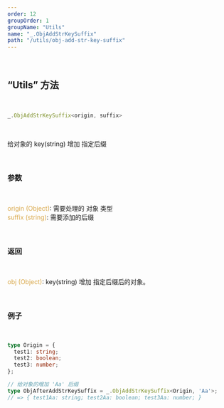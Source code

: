 ```yaml
---
order: 12
groupOrder: 1
groupName: "Utils"
name: "_.ObjAddStrKeySuffix"
path: "/utils/obj-add-str-key-suffix"
---
```


<br/>

## “Utils” 方法

<br/>

```typescript
_.ObjAddStrKeySuffix<origin, suffix>
```

<br/>

给对象的 key(string) 增加 指定后缀

<br/>

### 参数

<br/>

<font color="#d9a84a">origin (Object)</font>: 需要处理的 对象 类型<br/>
<font color="#d9a84a">suffix (string)</font>: 需要添加的后缀

<br/>

### 返回

<br/>

<font color="#d9a84a">obj (Object)</font>: key(string) 增加 指定后缀后的对象。

<br/>

### 例子

<br/>

```typescript
type Origin = {
  test1: string;
  test2: boolean;
  test3: number;
};

// 给对象的增加 'Aa' 后缀
type ObjAfterAddStrKeySuffix = _.ObjAddStrKeySuffix<Origin, 'Aa'>;
// => { test1Aa: string; test2Aa: boolean; test3Aa: number; }
```
